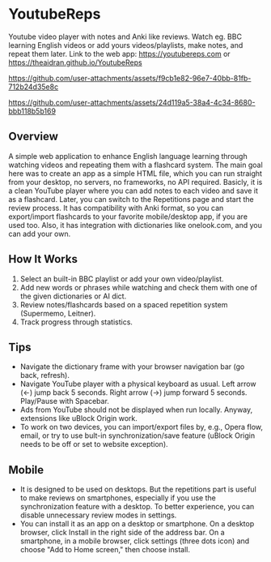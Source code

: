 # YoutubeReps
Youtube video player with notes and Anki like reviews. Watch eg. BBC learning English videos or add yours videos/playlists, make notes, and repeat them later.
Link to the web app:  https://youtubereps.com or https://theaidran.github.io/YoutubeReps

https://github.com/user-attachments/assets/f9cb1e82-96e7-40bb-81fb-712b24d35e8c



https://github.com/user-attachments/assets/24d119a5-38a4-4c34-8680-bbb118b5b169






## Overview
A simple web application to enhance English language learning through watching videos and repeating them with a flashcard system. 
The main goal here was to create an app as a simple HTML file, which you can run straight from your desktop, no servers, no frameworks, no API required.
Basicly, it is a clean YouTube player where you can add notes to each video and save it as a flashcard. Later, you can switch to the Repetitions page and start the review process.
It has compatibility with Anki format, so you can export/import flashcards to your favorite mobile/desktop app, if you are used too.
Also, it has integration with dictionaries like onelook.com, and you can add your own.   

## How It Works
1. Select an built-in BBC playlist or add your own video/playlist.
2. Add new words or phrases while watching and check them with one of the given dictionaries or AI dict.
3. Review notes/flashcards based on a spaced repetition system (Supermemo, Leitner).
4. Track progress through statistics.

## Tips
* Navigate the dictionary frame with your browser navigation bar (go back, refresh).
* Navigate YouTube player with a physical keyboard as usual. Left arrow (<-) jump back 5 seconds. Right arrow (->) jump forward 5 seconds. Play/Pause with Spacebar.
* Ads from YouTube should not be displayed when run locally. Anyway, extensions like uBlock Origin work.
* To work on two devices, you can import/export files by, e.g., Opera flow, email, or try to use bult-in synchronization/save feature (uBlock Origin needs to be off or set to website exception).

## Mobile
*  It is designed to be used on desktops. But the repetitions part is useful to make reviews on smartphones, especially if you use the synchronization feature with a desktop. To better experience, you can disable unnecessary review modes in settings.
*  You can install it as an app on a desktop or smartphone. On a desktop browser, click Install in the right side of the address bar. On a smartphone, in a mobile browser, click settings (three dots icon) and choose "Add to Home screen," then choose install.
  


